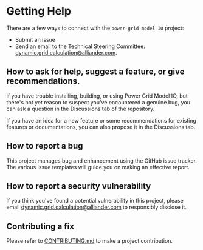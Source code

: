 <!--
SPDX-FileCopyrightText: 2022 Contributors to the Power Grid Model IO project <dynamic.grid.calculation@alliander.com>
SPDX-License-Identifier: MPL-2.0
-->

# Getting Help

There are a few ways to connect with the `power-grid-model IO` project:

* Submit an issue
* Send an email to the Technical Steering Committee: <dynamic.grid.calculation@alliander.com>.

## How to ask for help, suggest a feature, or give recommendations.

If you have trouble installing, building, or using Power Grid Model IO, but there's not yet reason to suspect you've encountered a genuine bug, you can ask a question in the Discussions tab of the repository.

If you have an idea for a new feature or some recommendations for existing features or documentations, you can also propose it in the Discussions tab.

## How to report a bug

This project manages bug and enhancement using the GitHub issue tracker. 
The various issue templates will guide you on making an effective report.

## How to report a security vulnerability

If you think you've found a potential vulnerability in this project, please
email <dynamic.grid.calculation@alliander.com> to responsibly disclose it.

## Contributing a fix

Please refer to [CONTRIBUTING.md](CONTRIBUTING.md) to make a project contribution.
